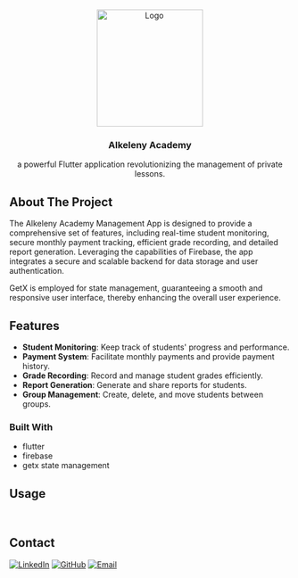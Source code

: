 <a name="readme-top"></a>
<!-- PROJECT LOGO -->
<br />
<div align="center">
  <a href="https://github.com/othneildrew/Best-README-Template">
    <img src="https://github.com/kareem-Abed/Alkeleny-Academy/assets/130121946/62446f4d-8454-472b-a2cf-4ca502a7fc91" alt="Logo" width="190" height="210">
  </a>

  <h3 align="center">Alkeleny Academy</h3>

  <p align="center">
  a powerful Flutter application revolutionizing the management of private lessons.
  </p>
</div>



<!-- ABOUT THE PROJECT -->
## About The Project
The Alkeleny Academy Management App is designed to provide a comprehensive set of features, including real-time student monitoring, secure monthly payment tracking, efficient grade recording, and detailed report generation. Leveraging the capabilities of Firebase, the app integrates a secure and scalable backend for data storage and user authentication.

GetX is employed for state management, guaranteeing a smooth and responsive user interface, thereby enhancing the overall user experience.


## Features

- **Student Monitoring**: Keep track of students' progress and performance.
- **Payment System**: Facilitate monthly payments and provide payment history.
- **Grade Recording**: Record and manage student grades efficiently.
- **Report Generation**: Generate and share reports for students.
- **Group Management**: Create, delete, and move students between groups.

### Built With
- flutter
- firebase
- getx state management

<!-- USAGE EXAMPLES -->
## Usage
<br />
<div align="center">

</div>






<!-- CONTACT -->
## Contact
[![LinkedIn](https://img.shields.io/badge/linkedin-0A66C2?style=for-the-badge&logo=linkedin&logoColor=white)](https://www.linkedin.com/in/kareem-ahmed-920236244)
[![GitHub](https://img.shields.io/badge/github-181717?style=for-the-badge&logo=github&logoColor=white)](https://github.com/kareem-Abed)
[![Email](https://img.shields.io/badge/email-D14836?style=for-the-badge&logo=gmail&logoColor=white)](mailto:ka7032799@gmail.com)






